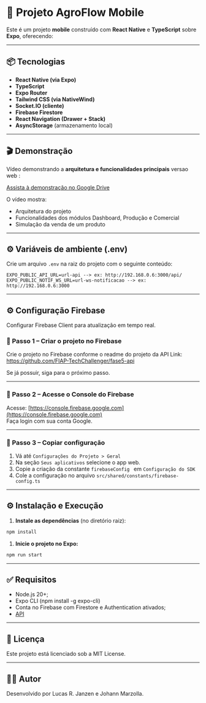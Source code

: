 # 📱 Projeto AgroFlow Mobile

Este é um projeto **mobile** construído com **React Native** e **TypeScript** sobre **Expo**, oferecendo:

---

## 📦 Tecnologias

- **React Native (via Expo)**
- **TypeScript**
- **Expo Router**
- **Tailwind CSS (via NativeWind)**
- **Socket.IO (cliente)**
- **Firebase Firestore**
- **React Navigation (Drawer + Stack)**
- **AsyncStorage** (armazenamento local)

---

## 🎬 Demonstração

Vídeo demonstrando a **arquitetura e funcionalidades principais** versao web :

[Assista à demonstração no Google Drive](https://drive.google.com/file/d/16gSY1Pjk_NB6fb8jDmzArp2Iw53fJJ5q/view?usp=sharing)

O vídeo mostra:

- Arquitetura do projeto 
- Funcionalidades dos módulos Dashboard, Produção e Comercial
- Simulação da venda de um produto

---

## ⚙️ Variáveis de ambiente (.env)

Crie um arquivo `.env` na raiz do projeto com o seguinte conteúdo:

```env
EXPO_PUBLIC_API_URL=url-api --> ex: http://192.168.0.6:3000/api/
EXPO_PUBLIC_NOTIF_WS_URL=url-ws-notificacao --> ex: http://192.168.0.6:3000
```

---

## ⚙️ Configuração Firebase

Configurar Firebase Client para atualização em tempo real.

### 📌 Passo 1 – Criar o projeto no Firebase

Crie o projeto no Firebase conforme o readme do projeto da API
Link: https://github.com/FIAP-TechChallenger/fase5-api

Se já possuir, siga para o próximo passo.

---

### 📌 Passo 2 – Acesse o Console do Firebase

Acesse: [https://console.firebase.google.com](https://console.firebase.google.com)  
Faça login com sua conta Google.

---

### 📌 Passo 3 – Copiar configuração

1. Vá até `Configurações do Projeto > Geral`
2. Na seção `Seus aplicativos` selecione o app web.
3. Copie a criação da constante `firebaseConfig ` em `Configuração do SDK`
4. Cole a configuração no arquivo `src/shared/constants/firebase-config.ts`

---

## ⚙️ Instalação e Execução

1. **Instale as dependências** (no diretório raiz):

```bash
npm install
```

1. **Inicie o projeto no Expo:**

```bash
npm run start
```

---

## ✅ Requisitos

- Node.js 20+;
- Expo CLI (npm install -g expo-cli)
- Conta no Firebase com Firestore e Authentication ativados;
- [API](https://github.com/FIAP-TechChallenger/fase5-api)

---

## 📄 Licença

Este projeto está licenciado sob a MIT License.

---

## 👨‍💻 Autor

Desenvolvido por Lucas R. Janzen e Johann Marzolla.
